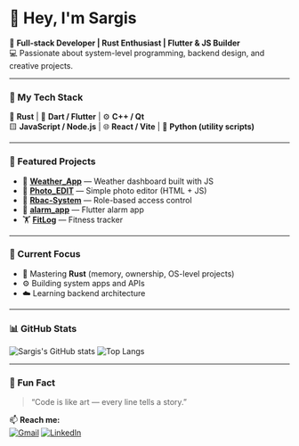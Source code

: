 # 👋 Hey, I'm Sargis

🎯 **Full-stack Developer | Rust Enthusiast | Flutter & JS Builder**  
💻 Passionate about system-level programming, backend design, and creative projects.

---

### 🚀 My Tech Stack
🦀 **Rust** | 💙 **Dart / Flutter** | ⚙️ **C++ / Qt**  
🟨 **JavaScript / Node.js** | 🌐 **React / Vite** | 🐍 **Python (utility scripts)**  

---

### 🧩 Featured Projects
- 🧠 [**Weather_App**](https://github.com/sargisis/Weather_App) — Weather dashboard built with JS  
- 📸 [**Photo_EDIT**](https://github.com/sargisis/Photo_EDIT) — Simple photo editor (HTML + JS)  
- 🔐 [**Rbac-System**](https://github.com/sargisis/Rbac-System) — Role-based access control  
- 🧰 [**alarm_app**](https://github.com/sargisis/alarm_app) — Flutter alarm app  
- 🏋️ [**FitLog**](https://github.com/sargisis/FitLog) — Fitness tracker  

---

### 🧠 Current Focus
- 🦀 Mastering **Rust** (memory, ownership, OS-level projects)
- ⚙️ Building system apps and APIs  
- ☁️ Learning backend architecture  

---

### 📊 GitHub Stats

![Sargis's GitHub stats](https://github-readme-stats.vercel.app/api?username=sargisis&show_icons=true&theme=tokyonight&hide_border=true)
![Top Langs](https://github-readme-stats.vercel.app/api/top-langs/?username=sargisis&layout=compact&theme=tokyonight&hide_border=true)

---

### 🧩 Fun Fact
> “Code is like art — every line tells a story.”

📫 **Reach me:**  
[![Gmail](https://img.shields.io/badge/Gmail-D14836?style=for-the-badge&logo=gmail&logoColor=white)](abgaryansargis09@gmail.com)
[![LinkedIn](https://img.shields.io/badge/LinkedIn-0077B5?style=for-the-badge&logo=linkedin&logoColor=white)](https://www.linkedin.com/in/sargis-abgaryan-a622952b0/)
